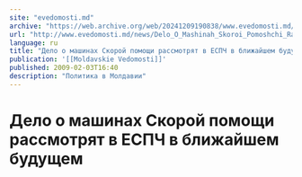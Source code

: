 ```yaml
---
site: "evedomosti.md"
archive: "https://web.archive.org/web/20241209190838/www.evedomosti.md/news/Delo_O_Mashinah_Skoroi_Pomoshchi_Rassmotryat_V_Espch_V_Blizhaishem_Budushchem"
url: "http://www.evedomosti.md/news/Delo_O_Mashinah_Skoroi_Pomoshchi_Rassmotryat_V_Espch_V_Blizhaishem_Budushchem"
language: ru
title: "Дело о машинах Скорой помощи рассмотрят в ЕСПЧ в ближайшем будущем"
publication: '[[Moldavskie Vedomosti]]'
published: 2009-02-03T16:40
description: "Политика в Молдавии"
---
```


# Дело о машинах Скорой помощи рассмотрят в ЕСПЧ в ближайшем будущем

